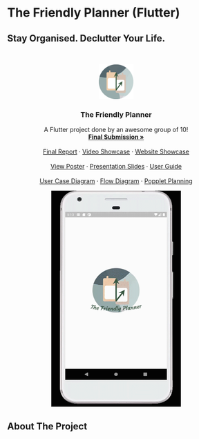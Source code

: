 # The Friendly Planner (Flutter)
## Stay Organised. Declutter Your Life.

<!-- PROJECT LOGO -->
<br />
<p align="center">
  <a href="https://github.com/ChenZengYao/LifeBalance-flutter">
    <img src="Logo.png" alt="Logo" width="80" height="80">
  </a>

  <h3 align="center">The Friendly Planner</h3>

  <p align="center">
    A Flutter project done by an awesome group of 10!
    <br />
    <a href="https://github.com/ChenZengYao/LifeBalance-flutter/tree/master/Final%20Submission"><strong>Final Submission »</strong></a>
    <br />
    <br />
    <a href="https://github.com/ChenZengYao/LifeBalance-flutter/blob/master/Final%20Submission/DIP%20Group%206%20Final%20Report%20-%20The%20Friendly%20Planner.pdf">Final Report</a>
    ·
    <a href="https://www.youtube.com/watch?v=WgHod7sdYPU&ab_channel=MarcusToo">Video Showcase</a>
    ·
    <a href="https://isorandom95.wixsite.com/dipgrp6">Website Showcase</a>
    <br />
  
  <br />
    <a href="https://github.com/ChenZengYao/LifeBalance-flutter/blob/master/Final%20Submission/DIP%20Group%206%20Poster.pdf">View Poster</a>
    ·
    <a href="https://github.com/ChenZengYao/LifeBalance-flutter/blob/master/Final%20Submission/The%20Friendly%20Planner%20Presentation%20Slides%20pdf.pdf">Presentation Slides</a>
    ·
    <a href="https://github.com/ChenZengYao/LifeBalance-flutter/blob/master/Final%20Submission/UserGuide.pdf">User Guide</a>
    <br />
    
  <br />
    <a href="https://github.com/ChenZengYao/LifeBalance-flutter/blob/master/Final%20Submission/Use%20Case%20Diagram%20For%20The%20Friendly%20Planner.png">User Case Diagram</a>
    ·
    <a href="https://github.com/ChenZengYao/LifeBalance-flutter/blob/master/Final%20Submission/TFP%20Flow%20diagram.pdf">Flow Diagram</a>
    ·
    <a href="https://github.com/ChenZengYao/LifeBalance-flutter/blob/master/Final%20Submission/Popplet.pdf">Popplet Planning</a>
    <br /> 
  </p>
</p>

<p align="center"><img src="Demo.gif" width="300" height="500"/></p>

## About The Project

